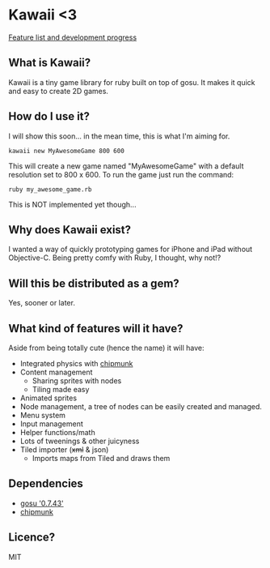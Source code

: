 # Kawaii <3

[Feature list and development progress](https://github.com/eriksk/kawaii/blob/master/backlog.md)

## What is Kawaii?
Kawaii is a tiny game library for ruby built on top of gosu. It makes it quick and easy to create 2D games.

## How do I use it?
I will show this soon... in the mean time, this is what I'm aiming for.

	kawaii new MyAwesomeGame 800 600

This will create a new game named "MyAwesomeGame" with a default resolution set to 800 x 600.
To run the game just run the command:
	
	ruby my_awesome_game.rb

This is NOT implemented yet though...

## Why does Kawaii exist?
I wanted a way of quickly prototyping games for iPhone and iPad without Objective-C. Being pretty comfy with Ruby, I thought, why not!? 

## Will this be distributed as a gem?
Yes, sooner or later.

## What kind of features will it have?
Aside from being totally cute (hence the name) it will have:
* Integrated physics with [chipmunk](https://github.com/beoran/chipmunk)
* Content management
	* Sharing sprites with nodes
	* Tiling made easy
* Animated sprites
* Node management, a tree of nodes can be easily created and managed.
* Menu system
* Input management
* Helper functions/math
* Lots of tweenings & other juicyness
* Tiled importer (<del>xml</del> & json)
	* Imports maps from Tiled and draws them

##  Dependencies
* [gosu '0.7.43'](https://github.com/jlnr/gosu)
* [chipmunk](https://github.com/beoran/chipmunk)

## Licence?
MIT